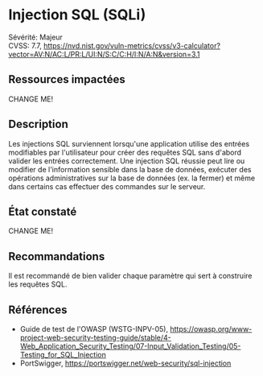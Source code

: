 # Injection SQL (SQLi)

Sévérité: Majeur  
CVSS: 7.7, https://nvd.nist.gov/vuln-metrics/cvss/v3-calculator?vector=AV:N/AC:L/PR:L/UI:N/S:C/C:H/I:N/A:N&version=3.1

## Ressources impactées

CHANGE ME!

## Description

Les injections SQL surviennent lorsqu'une application utilise des entrées modifiables par l'utilisateur pour créer des requêtes SQL sans d'abord valider les entrées correctement. Une injection SQL réussie peut lire ou modifier de l'information sensible dans la base de données, exécuter des opérations administratives sur la base de données (ex. la fermer) et même dans certains cas effectuer des commandes sur le serveur.

## État constaté

CHANGE ME!

## Recommandations

Il est recommandé de bien valider chaque paramètre qui sert à construire les requêtes SQL.

## Références

* Guide de test de l'OWASP (WSTG-INPV-05), https://owasp.org/www-project-web-security-testing-guide/stable/4-Web_Application_Security_Testing/07-Input_Validation_Testing/05-Testing_for_SQL_Injection
* PortSwigger, https://portswigger.net/web-security/sql-injection
